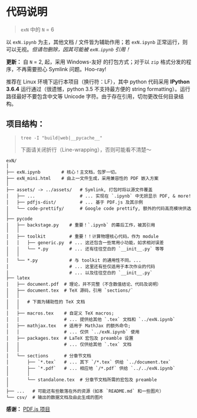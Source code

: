 # 代码说明
> `exN` 中的 `N` = 6

以 `exN.ipynb` 为主，其他文档 / 文件皆为辅助作用；若 `exN.ipynb` 正常运行，则可以无视。*但请勿删除，因其可能被 `exN.ipynb` 引用！*

**更新：** 自 `N` = 2, 起，采用 Windows-友好 的打包方式；对于以 `zip` 格式分发的程序，不再需要担心 Symlink 问题。Hoo-ray!

推荐在 Linux 环境下运行本项目（换行符：LF），其中 python 代码采用 **IPython 3.6.4** 运行通过（很遗憾，python 3.5 不支持最方便的 string formatting）。运行路径最好不要包含中文等 Unicode 字符。由于存在引用，切勿更改任何目录结构。

## 项目结构：
> `tree -I "build|web|__pycache__"`
>
> 下面请关闭折行（Line-wrapping），否则可能看不清楚～

    exN/
    │
    ├── exN.ipynb        # 核心！主文档，包罗一切。
    ├── exN_mini.html    # 由上一文件生成，采用兼容性的 PDF 嵌入方案
    │
    ├── assets/ -> ../assets/   # Symlink, 打包时将以源文件覆盖
    │   ├── ...                 # ... 实现在 `.ipynb` 中无损显示 PDF, & more!
    │   ├── pdfjs-dist/         # ... 基于 PDF.js 及其示例
    │   └── code-prettify/      # Google code prettify, 额外的代码高亮模块供选
    │
    ├── pycode
    │   ├── backstage.py    # 重要！`.ipynb` 的幕后工作，被其引用
    │   │
    │   ├── toolkit         # 重要！！计算物理核心代码，作为 module
    │   │   ├── generic.py  # ... 这还包含一些常用小功能，如求相对误差
    │   │   └── *.py        # ... 还有往往空白的 `__init__.py` 等等
    │   │
    │   └── *.py            # 与 toolkit 的通用性不同，...
    │                       # ... 这里还有些仅适用于本次作业的代码
    │                       # ... 以及往往空白的 `__init__.py`
    ├── latex
    │   ├── document.pdf  # 理论，并不完整（不含数值结论、代码及说明）
    │   ├── document.tex  # TeX 源码，引用 `sections/`
    │   │
    │   │   # 下面为辅助性的 TeX 文档
    │   │
    │   ├── macros.tex    # 自定义 TeX macros;
    │   │                 # ... 提供给其他 `.tex` 文档和 `../exN.ipynb`
    │   ├── mathjax.tex   # 适用于 MathJax 的额外命令;
    │   │                 # ... 仅供 `../exN.ipynb` 使用
    │   ├── packages.tex  # LaTeX 宏包及 preamble 设置
    │   │                 # ... 仅供给其他 `.tex` 文档
    │   │
    │   └── sections      # 分章节文档
    │       ├── `*.tex`   # ... 其下 `/*.tex` 供给 `../document.tex`
    │       ├── `*.pdf`   # ... 相应地 `/*.pdf` 供给 `../../exN.ipynb`
    │       │
    │       └── standalone.tex  # 分章节文档所需的宏包及 preamble
    │
    ├── ...   # 可能还有些散落在外的资源（如本 `README.md` 和一些图片）
    └── csv/  # 输出的数据文档及由此生成的图片

**感谢：** [PDF.js 项目](https://github.com/mozilla/pdf.js/)

